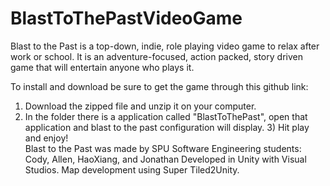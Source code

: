 # BlastToThePastVideoGame
Blast to the Past is a top-down, indie, role playing video game to relax after work or school. It is an adventure-focused, action packed, story driven game that will entertain anyone who plays it.

To install and download be sure to get the game through this github link:  
1) Download the zipped file and unzip it on your computer. 
2) In the folder there is a application called "BlastToThePast", open that application and blast to the past configuration will display. 3) Hit play and enjoy!   
Blast to the Past was made by SPU Software Engineering students: Cody, Allen, HaoXiang, and Jonathan Developed in Unity with Visual Studios.  Map development using Super Tiled2Unity. 
